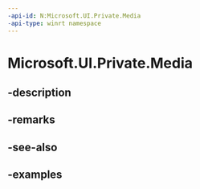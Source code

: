 ```yaml
---
-api-id: N:Microsoft.UI.Private.Media
-api-type: winrt namespace
---
```


# Microsoft.UI.Private.Media



## -description

## -remarks

## -see-also

## -examples


